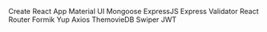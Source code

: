 Create React App
Material UI
Mongoose
ExpressJS
Express Validator
React Router
Formik
Yup
Axios
ThemovieDB
Swiper
JWT
